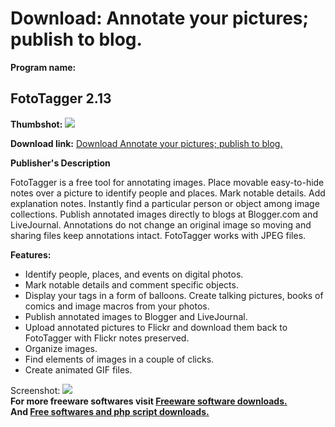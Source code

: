 # Download: Annotate your pictures; publish to blog.

**Program name:**

## FotoTagger 2.13

  
**Thumbshot:** ![](http://www.freewarefiles.com/screenshot/fototagger_md.gif)   
  
**Download link:** [Download Annotate your pictures; publish to blog.](http://freesoftwares.boysofts.com/FotoTagger_program_20691.html)  
  


**Publisher's Description**  
  


FotoTagger is a free tool for annotating images. Place movable easy-to-hide notes over a picture to identify people and places. Mark notable details. Add explanation notes. Instantly find a particular person or object among image collections. Publish annotated images directly to blogs at Blogger.com and LiveJournal. Annotations do not change an original image so moving and sharing files keep annotations intact. FotoTagger works with JPEG files. 

**Features:**

  * Identify people, places, and events on digital photos. 
  * Mark notable details and comment specific objects. 
  * Display your tags in a form of balloons. Create talking pictures, books of comics and image macros from your photos. 
  * Publish annotated images to Blogger and LiveJournal. 
  * Upload annotated pictures to Flickr and download them back to FotoTagger with Flickr notes preserved. 
  * Organize images. 
  * Find elements of images in a couple of clicks. 
  * Create animated GIF files. 

  
  
Screenshot: ![](http://www.freewarefiles.com/screenshot/fototagger.gif)   
**For more freeware softwares visit [Freeware software downloads.](http://freesoftwares.boysofts.com/)**   
**And [Free softwares and php script downloads.](http://www.boysofts.com/)**
